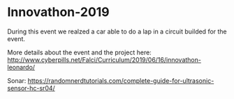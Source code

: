 # Innovathon-2019

During this event we realzed a car able to do a lap in a circuit builded for the event.

More details about the event and the project here: http://www.cyberpills.net/Falci/Curriculum/2019/06/16/innovathon-leonardo/

Sonar: https://randomnerdtutorials.com/complete-guide-for-ultrasonic-sensor-hc-sr04/
